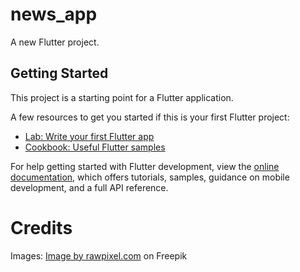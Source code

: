 # news_app

A new Flutter project.

## Getting Started

This project is a starting point for a Flutter application.

A few resources to get you started if this is your first Flutter project:

- [Lab: Write your first Flutter app](https://docs.flutter.dev/get-started/codelab)
- [Cookbook: Useful Flutter samples](https://docs.flutter.dev/cookbook)

For help getting started with Flutter development, view the
[online documentation](https://docs.flutter.dev/), which offers tutorials,
samples, guidance on mobile development, and a full API reference.

# Credits
Images: 
<a href="https://www.freepik.com/free-vector/neon-purple-curve-frame-template-vector_26981965.htm#query=app%20background&position=20&from_view=keyword&track=ais_user&uuid=32f587a5-5531-4abb-a249-55a740f5eaff">Image by rawpixel.com</a> on Freepik